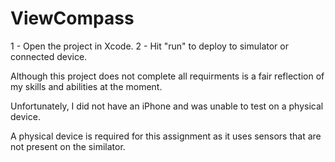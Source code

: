 # ViewCompass

1 - Open the project in Xcode.
2 - Hit "run" to deploy to simulator or connected device.

Although this project does not complete all requirments is a fair reflection of my skills and abilities at the moment.

Unfortunately, I did not have an iPhone and was unable to test on a physical device.

A physical device is required for this assignment as it uses sensors that are not present on the similator.
